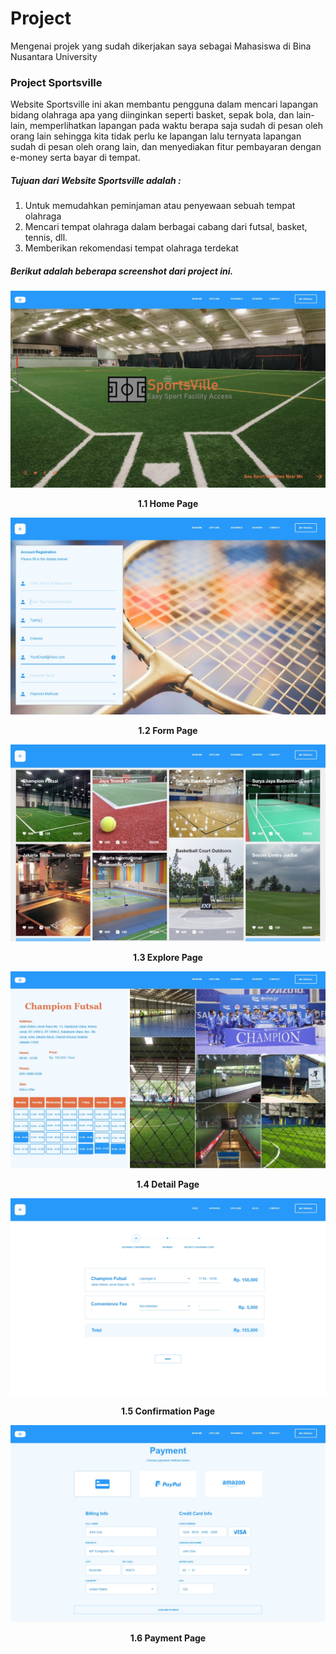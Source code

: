 # Project
Mengenai projek yang sudah dikerjakan saya sebagai Mahasiswa di Bina Nusantara University

### Project Sportsville
Website Sportsville ini akan membantu pengguna dalam mencari lapangan bidang olahraga apa yang diinginkan seperti basket, sepak bola, dan lain-lain, memperlihatkan lapangan pada waktu berapa saja sudah di pesan oleh orang lain sehingga kita tidak perlu ke lapangan lalu ternyata lapangan sudah di pesan oleh orang lain, dan menyediakan fitur pembayaran dengan e-money serta bayar di tempat.

##### Tujuan dari Website Sportsville adalah :
1. Untuk memudahkan peminjaman atau penyewaan sebuah tempat olahraga
2. Mencari tempat olahraga dalam berbagai cabang dari futsal, basket, tennis, dll.
3. Memberikan rekomendasi tempat olahraga terdekat 

##### Berikut adalah beberapa screenshot dari project ini.

![](Project%20Sportsville/10%20Landing.jpg)
<p align ="center">
<b>1.1 Home Page<b>
</p>

![](Project%20Sportsville/10%20Forms.jpg)
<p align ="center">
<b>1.2 Form Page<b>
</p>
  
![](Project%20Sportsville/8%20Explore%20Facilities.jpg)
<p align ="center">
<b>1.3 Explore Page<b>
</p>
  
![](Project%20Sportsville/9%20Detail.jpg)
<p align ="center">
<b>1.4 Detail Page<b>
</p>

![](Project%20Sportsville/2%20Booking%20Confirmation.jpg)
<p align ="center">
<b>1.5 Confirmation Page<b>
</p>

![](Project%20Sportsville/Payment.jpg)
<p align ="center">
<b>1.6 Payment Page<b>
</p>

